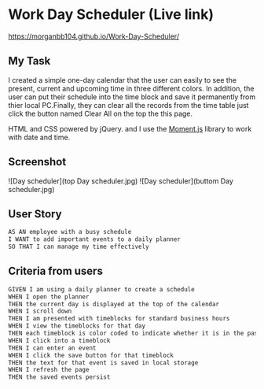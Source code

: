 # Work Day Scheduler (Live link)

https://morganbb104.github.io/Work-Day-Scheduler/

## My Task

I created a simple one-day calendar that the user can easily to see the present, current and upcoming time in three different colors. In addition, the user can put their schedule into the time block and save it permanently from thier local PC.Finally, they can clear all the records from the time table just click the button named Clear All on the top the this page.  

HTML and CSS powered by jQuery. and I use the [Moment.js](https://momentjs.com/) library to work with date and time.

## Screenshot

![Day scheduler](top Day scheduler.jpg)
![Day scheduler](buttom Day scheduler.jpg)



## User Story

```md
AS AN employee with a busy schedule
I WANT to add important events to a daily planner
SO THAT I can manage my time effectively
```

## Criteria from users

```md
GIVEN I am using a daily planner to create a schedule
WHEN I open the planner
THEN the current day is displayed at the top of the calendar
WHEN I scroll down
THEN I am presented with timeblocks for standard business hours
WHEN I view the timeblocks for that day
THEN each timeblock is color coded to indicate whether it is in the past, present, or future
WHEN I click into a timeblock
THEN I can enter an event
WHEN I click the save button for that timeblock
THEN the text for that event is saved in local storage
WHEN I refresh the page
THEN the saved events persist
```
